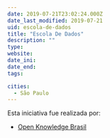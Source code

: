 ```yaml
---
date: 2019-07-21T23:02:24.000Z
date_last_modified: 2019-07-21
uid: escola-de-dados
title: "Escola De Dados"
description: ""
type: 
website: 
date_ini: 
date_end: 
tags:

cities: 
  - São Paulo
---
```


Esta iniciativa fue realizada por:

- [Open Knowledge Brasil](/i/open-knowledge-brasil.html)
